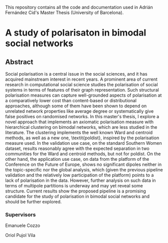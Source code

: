 This repository contains all the code and documentation used in Adrián Fernández Cid's Master Thesis (University of Barcelona).

 # A study of polarisaton in bimodal social networks

## Abstract

Social polarisation is a central issue in the social sciences, and it has acquired mainstream interest in recent years. A prominent area of current research in computational social science studies the polarisation of social systems in terms of features of their graph representation. Such structural polarisation measures can capture well-grounded aspects of polarisation at a comparatively lower cost than content-based or distributional approaches, although some of them have been shown to depend on unrelated network properties like average degree or systematically give false positives on randomised networks. In this master's thesis, I explore a novel approach that implements an axiomatic polarisation measure with hierarchical clustering on bimodal networks, which are less studied in the literature. The clustering implements the well known Ward and centroid methods, as well as a new one, \textit{poldist}, inspired by the polarisation measure used. In the validation use case, on the standard Southern Women dataset, results reasonably agree with the expected separation in two communities for the Ward and centroid methods, but not for poldist. On the other hand, the application use case, on data from the platform of the Conference on the Future of Europe, shows no significant dipoles neither in the topic-specific nor the global analysis, which (given the previous pipeline validation and the relatively low participation of the platform) points to a lack of polarisation in the data. However, further analysis on such data in terms of multipole partitions is underway and may yet reveal some structure. Current results show the proposed pipeline is a promising candidate for the study of polarisation in bimodal social networks and should be further explored.

### Supervisors

Emanuele Cozzo

Oriol Pujol Vila
